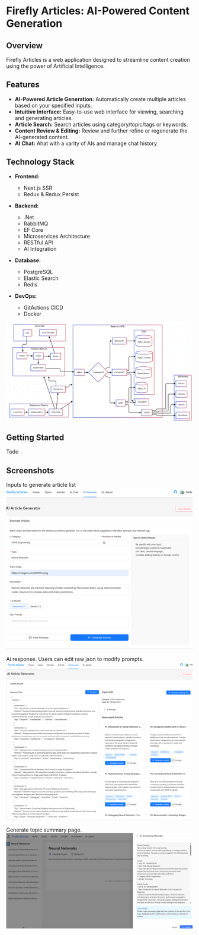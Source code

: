 # Firefly Articles: AI-Powered Content Generation

## Overview

Firefly Articles is a web application designed to streamline content creation using the power of Artificial Intelligence. 

## Features

* **AI-Powered Article Generation:** Automatically create multiple articles based on your specified inputs.
* **Intuitive Interface:** Easy-to-use web interface for viewing, searching and generating articles.
* **Article Search:** Search articles using category/topic/tags or keywords.
* **Content Review & Editing:** Review and further refine or regenerate the AI-generated content.
* **AI Chat:** Ahat with a varity of AIs and manage chat history


## Technology Stack

* **Frontend:** 
    - Next.js SSR
    - Redux & Redux Persist
* **Backend:** 
    - .Net
    - RabbitMQ
    - EF Core
    - Microservices Architecture
    - RESTful API
    - AI Integration
* **Database:** 
    - PostgreSQL
    - Elastic Search
    - Redis

* **DevOps:** 
    - GitActions CICD
    - Docker

![Architect.png](docs/images/Architect.png)



## Getting Started

Todo


## Screenshots
Inputs to generate article list
![GenerateArticleList_Begin.png](docs/images/GenerateArticleList_Begin.png)

Ai response. Users can edit raw json to modify prompts.
![GenerateArticleList.png](docs/images/GenerateArticleList.png)

Generate topic summary page.
![GenerateArticle_TopicSummary.png](docs/images/GenerateArticle_TopicSummary.png)

